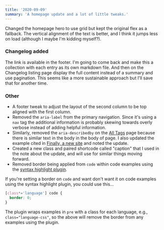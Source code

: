 ```yaml
---
title: '2020-09-09'
summary: 'A homepage update and a lot of little tweaks.'
---
```


Changed the homepage hero to use grid but kept the original flex as a fallback. The vertical alignment of the text is better, and I think it jumps less on load (although I maybe I'm kidding myself?).

### Changelog added

The link is available in the footer. I'm going to come back and make this a collection with each entry as its own markdown file. And then on the Changelog listing page display the full content instead of a summary and use pagination. This seems like a more sustainable approach but I'll save that for another time.

### Other

* A footer tweak to adjust the layout of the second column to be top aligned with the first column.
* Removed the <code>aria-label</code> from the primary navigation. Since it's using a <code>nav</code> tag the additional information is probably skewing towards overly verbose instead of adding helpful information.
* Similarly, removed the <code>aria-describedby</code> on the [All Tags](/tags-all/) page because there is similar text in the body in the body of page. I also updated the example cited in [Finally, a new site](/articles/finally-a-new-site) and noted the update.
* Created a new class and paired shortcode called "caption" that I used in the note about the update, and will use for similar things moving forward.
* Removed border being applied from <code>code</code> within code examples using the [syntax highlight plugin](https://www.11ty.dev/docs/plugins/syntaxhighlight/).

If you're setting a border on <code>code</code> and want don't want it on code examples using the syntax highlight plugin, you could use this...

```css
[class*='language'] code {
  border: 0;
}
```

The plugin wraps examples in <code>pre</code> with a class for each language, e.g., <code>class="language-css"</code>, so the above will remove the border from any examples using the plugin.
